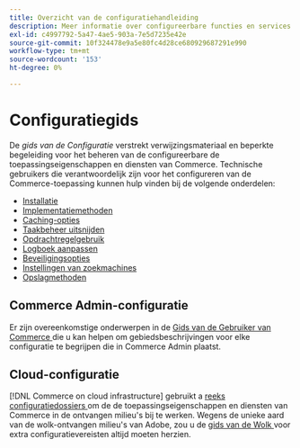 ```yaml
---
title: Overzicht van de configuratiehandleiding
description: Meer informatie over configureerbare functies en services voor uw Adobe Commerce-toepassing. Ontdek hoe u implementatie, caching, beveiliging en andere kritieke instellingen kunt beheren.
exl-id: c4997792-5a47-4ae5-903a-7e5d7235e42e
source-git-commit: 10f324478e9a5e80fc4d28ce680929687291e990
workflow-type: tm+mt
source-wordcount: '153'
ht-degree: 0%

---
```


# Configuratiegids

De _gids van de Configuratie_ verstrekt verwijzingsmateriaal en beperkte begeleiding voor het beheren van de configureerbare de toepassingseigenschappen en diensten van Commerce. Technische gebruikers die verantwoordelijk zijn voor het configureren van de Commerce-toepassing kunnen hulp vinden bij de volgende onderdelen:

- [Installatie](../configuration/bootstrap/initialization.md)
- [Implementatiemethoden](../configuration/deployment/overview.md)
- [Caching-opties](../configuration/cache/caching-overview.md)
- [Taakbeheer uitsnijden](../configuration/cron/custom-cron.md)
- [Opdrachtregelgebruik](../configuration/cli/config-cli.md)
- [Logboek aanpassen](../configuration/logs/custom-logging.md)
- [Beveiligingsopties](../configuration/security/overview.md)
- [Instellingen van zoekmachines](../configuration/search/configure-search-engine.md)
- [Opslagmethoden](../configuration/storage/memcached.md)

## Commerce Admin-configuratie

Er zijn overeenkomstige onderwerpen in de [ Gids van de Gebruiker van Commerce ](https://experienceleague.adobe.com/en/docs/commerce-admin/config/guide-overview) die u kan helpen om gebiedsbeschrijvingen voor elke configuratie te begrijpen die in Commerce Admin plaatst.

## Cloud-configuratie

[!DNL Commerce on cloud infrastructure] gebruikt a [ reeks configuratiedossiers ](https://experienceleague.adobe.com/docs/commerce-cloud-service/user-guide/configure/overview.html) om de de toepassingseigenschappen en diensten van Commerce in de ontvangen milieu&#39;s bij te werken. Wegens de unieke aard van de wolk-ontvangen milieu&#39;s van Adobe, zou u de [ gids van de Wolk ](https://experienceleague.adobe.com/docs/commerce-cloud-service/user-guide/overview.html) voor extra configuratievereisten altijd moeten herzien.
